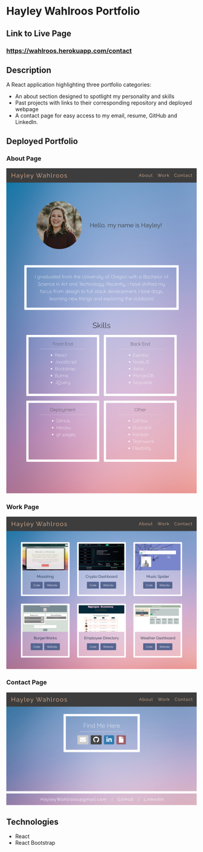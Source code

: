 # Hayley Wahlroos Portfolio

## Link to Live Page
### https://wahlroos.herokuapp.com/contact

## Description
A React application highlighting three portfolio categories: 
* An about section designed to spotlight my personality and skills 
* Past projects with links to their corresponding repository and deployed webpage
* A contact page for easy access to my email, resume, GitHub and LinkedIn.

## Deployed Portfolio
### About Page
<img src="./src/assets/ReadmeExamples/deployed-about.png" alt="about-page">

### Work Page
<img src="./src/assets/ReadmeExamples/deployed-work.png" alt="about-page">

### Contact Page
<img src="./src/assets/ReadmeExamples/deployed-contact.png" alt="about-page">

## Technologies
* React
* React Bootstrap